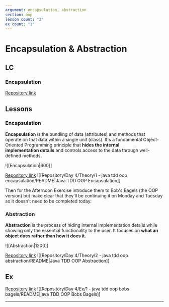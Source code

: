 ```yaml
---
argument: encapsulation, abstraction
section: oop
lesson count: "2"
ex count: "1"
---
```

# Encapsulation & Abstraction
## LC
### Encapsulation
[Repository link](https://github.com/Guybrush3791/boolean-uk-2-encapsulation-lc.git)

## Lessons
### Encapsulation
**Encapsulation** is the bundling of data (attributes) and methods that operate on that data within a single unit (class). It's a fundamental Object-Oriented Programming principle that **hides the internal implementation details** and controls access to the data through well-defined methods.

![[Encapsulation|600]]

[Repository link](https://github.com/boolean-uk/java-tdd-oop-encapsulation.git)
![[Repository/Day 4/Theory/1 - java tdd oop encapsulation/README|Java TDD OOP Encapsulation]]

Then for the Afternoon Exercise introduce them to Bob's Bagels (the OOP version) but make clear that they'll be continuing it on Monday and Tuesday so it doesn't need to be completed today:

### Abstraction
**Abstraction** is the process of hiding internal implementation details while showing only the essential functionality to the user. It focuses on **what an object does rather than how it does it**.

![[Abstraction|1200]]

[Repository link](https://github.com/boolean-uk/java-tdd-oop-abstraction.git)
![[Repository/Day 4/Theory/2 - java tdd oop abstraction/README|Java TDD OOP Abstraction]]

## Ex
[Repository link](https://github.com/boolean-uk/java-tdd-oop-bobs-bagels.git)
![[Repository/Day 4/Ex/1 - java tdd oop bobs bagels/README|java TDD OOP Bobs Bagels]]

---

